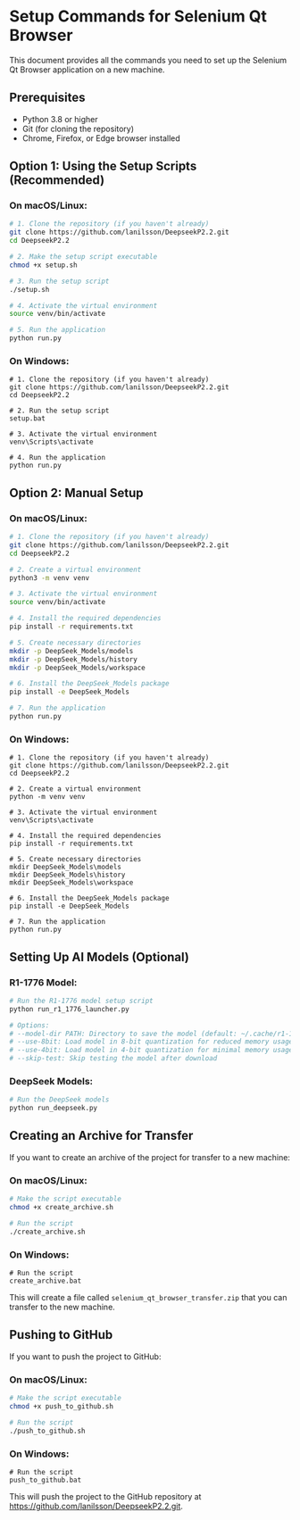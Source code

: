 # Setup Commands for Selenium Qt Browser

This document provides all the commands you need to set up the Selenium Qt Browser application on a new machine.

## Prerequisites

- Python 3.8 or higher
- Git (for cloning the repository)
- Chrome, Firefox, or Edge browser installed

## Option 1: Using the Setup Scripts (Recommended)

### On macOS/Linux:

```bash
# 1. Clone the repository (if you haven't already)
git clone https://github.com/lanilsson/DeepseekP2.2.git
cd DeepseekP2.2

# 2. Make the setup script executable
chmod +x setup.sh

# 3. Run the setup script
./setup.sh

# 4. Activate the virtual environment
source venv/bin/activate

# 5. Run the application
python run.py
```

### On Windows:

```batch
# 1. Clone the repository (if you haven't already)
git clone https://github.com/lanilsson/DeepseekP2.2.git
cd DeepseekP2.2

# 2. Run the setup script
setup.bat

# 3. Activate the virtual environment
venv\Scripts\activate

# 4. Run the application
python run.py
```

## Option 2: Manual Setup

### On macOS/Linux:

```bash
# 1. Clone the repository (if you haven't already)
git clone https://github.com/lanilsson/DeepseekP2.2.git
cd DeepseekP2.2

# 2. Create a virtual environment
python3 -m venv venv

# 3. Activate the virtual environment
source venv/bin/activate

# 4. Install the required dependencies
pip install -r requirements.txt

# 5. Create necessary directories
mkdir -p DeepSeek_Models/models
mkdir -p DeepSeek_Models/history
mkdir -p DeepSeek_Models/workspace

# 6. Install the DeepSeek_Models package
pip install -e DeepSeek_Models

# 7. Run the application
python run.py
```

### On Windows:

```batch
# 1. Clone the repository (if you haven't already)
git clone https://github.com/lanilsson/DeepseekP2.2.git
cd DeepseekP2.2

# 2. Create a virtual environment
python -m venv venv

# 3. Activate the virtual environment
venv\Scripts\activate

# 4. Install the required dependencies
pip install -r requirements.txt

# 5. Create necessary directories
mkdir DeepSeek_Models\models
mkdir DeepSeek_Models\history
mkdir DeepSeek_Models\workspace

# 6. Install the DeepSeek_Models package
pip install -e DeepSeek_Models

# 7. Run the application
python run.py
```

## Setting Up AI Models (Optional)

### R1-1776 Model:

```bash
# Run the R1-1776 model setup script
python run_r1_1776_launcher.py

# Options:
# --model-dir PATH: Directory to save the model (default: ~/.cache/r1-1776)
# --use-8bit: Load model in 8-bit quantization for reduced memory usage
# --use-4bit: Load model in 4-bit quantization for minimal memory usage
# --skip-test: Skip testing the model after download
```

### DeepSeek Models:

```bash
# Run the DeepSeek models
python run_deepseek.py
```

## Creating an Archive for Transfer

If you want to create an archive of the project for transfer to a new machine:

### On macOS/Linux:

```bash
# Make the script executable
chmod +x create_archive.sh

# Run the script
./create_archive.sh
```

### On Windows:

```batch
# Run the script
create_archive.bat
```

This will create a file called `selenium_qt_browser_transfer.zip` that you can transfer to the new machine.

## Pushing to GitHub

If you want to push the project to GitHub:

### On macOS/Linux:

```bash
# Make the script executable
chmod +x push_to_github.sh

# Run the script
./push_to_github.sh
```

### On Windows:

```batch
# Run the script
push_to_github.bat
```

This will push the project to the GitHub repository at https://github.com/lanilsson/DeepseekP2.2.git.